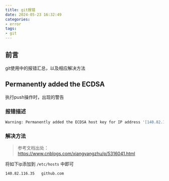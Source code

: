 ```yaml
---
title: git报错
date: 2024-05-23 16:32:49
categories:
- error
tags:
- git
---
```


## 前言

git使用中的报错汇总，以及相应解决方法

## Permanently added the ECDSA

执行push操作时，出现的警告

### 报错描述

~~~bash
Warning: Permanently added the ECDSA host key for IP address '[140.82.116.35]:443' to the list of known hosts.
~~~

### 解决方法

> 参考文档出处：https://www.cnblogs.com/xiangyangzhu/p/5316041.html

将如下ip添加到 `/etc/hosts` 中即可

~~~editorconfig
140.82.116.35   github.com
~~~